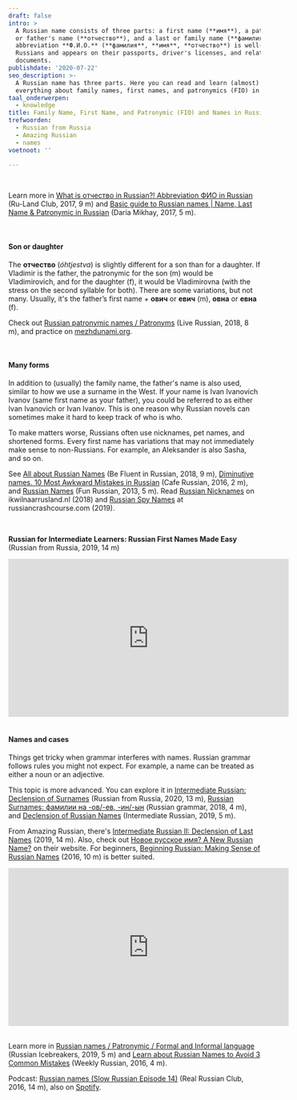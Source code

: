 ```yaml
---
draft: false
intro: >
  A Russian name consists of three parts: a first name (**имя**), a patronymic
  or father's name (**отчество**), and a last or family name (**фамилия**). The
  abbreviation **Ф.И.О.** (**фамилия**, **имя**, **отчество**) is well-known to
  Russians and appears on their passports, driver's licenses, and related
  documents.
publishdate: '2020-07-22'
seo_description: >-
  A Russian name has three parts. Here you can read and learn (almost) 
  everything about family names, first names, and patronymics (FIO) in Russian.
taal_onderwerpen:
  - knowledge
title: Family Name, First Name, and Patronymic (FIO) and Names in Russian
trefwoorden:
  - Russian from Russia
  - Amazing Russian
  - names
voetnoot: ''

---
```


 <br/>

Learn more in [What is отчество in Russian?! Abbreviation ФИО in Russian](https://www.youtube.com/watch?v=gp2NsN2JNb4) (Ru-Land Club, 2017, 9 m) and [Basic guide to Russian names | Name, Last Name & Patronymic in Russian](https://www.youtube.com/watch?v=iT3tsSNDcLw) (Daria Mikhay, 2017, 5 m).

 <br/>

#### Son or daughter

The **отчество** (*óhtjestva*) is slightly different for a son than for a daughter. If Vladimir is the father, the patronymic for the son (m) would be Vladimirovich, and for the daughter (f), it would be Vladimirovna (with the stress on the second syllable for both). There are some variations, but not many. Usually, it's the father’s first name + **ович** or **евич** (m), **овна** or **евна** (f).

Check out [Russian patronymic names / Patronyms](https://www.youtube.com/watch?v=sBgmFnG3qyw) (Live Russian, 2018, 8 m), and practice on [mezhdunami.org](https://mezhdunami.org/unit01/1_6/language.shtml#ch1213).

<br/> 

#### Many forms

In addition to (usually) the family name, the father's name is also used, similar to how we use a surname in the West. If your name is Ivan Ivanovich Ivanov (same first name as your father), you could be referred to as either Ivan Ivanovich or Ivan Ivanov. This is one reason why Russian novels can sometimes make it hard to keep track of who is who.

To make matters worse, Russians often use nicknames, pet names, and shortened forms. Every first name has variations that may not immediately make sense to non-Russians. For example, an Aleksander is also Sasha, and so on.

See [All about Russian Names](https://www.youtube.com/watch?v=FGg9JfQUS40) (Be Fluent in Russian, 2018, 9 m), [Diminutive names. 10 Most Awkward Mistakes in Russian](https://www.youtube.com/watch?v=aT7KJV9vj34) (Cafe Russian, 2016, 2 m), and [Russian Names](https://www.youtube.com/watch?v=2G0bFfqYKo8) (Fun Russian, 2013, 5 m). Read [Russian Nicknames](https://ikwilnaarrusland.nl/russische-koosnaampjes/) on ikwilnaarrusland.nl (2018) and [Russian Spy Names](https://www.russiancrashcourse.com/post/russian-names) at russiancrashcourse.com (2019).

<br/>

**Russian for Intermediate Learners: Russian First Names Made Easy**<br/>
(Russian from Russia, 2019, 14 m)

<iframe width="560" height="315" src="https://www.youtube.com/embed/2wqTUHjWZkw" frameborder="0" allow="accelerometer; autoplay; encrypted-media; gyroscope; picture-in-picture" allowfullscreen></iframe>

<br/>
<br/>

#### Names and cases

Things get tricky when grammar interferes with names. Russian grammar follows rules you might not expect. For example, a name can be treated as either a noun or an adjective.

This topic is more advanced. You can explore it in [Intermediate Russian: Declension of Surnames](https://youtu.be/EHjj8Kbts2U) (Russian from Russia, 2020, 13 m), [Russian Surnames: фамилии на -ов/-ев, -ин/-ын](https://www.youtube.com/watch?v=vWUKQmaX2uo) (Russian grammar, 2018, 4 m), and [Declension of Russian Names](https://youtu.be/zEwtuFjCx4k) (Intermediate Russian, 2019, 5 m).

From Amazing Russian, there's [Intermediate Russian II: Declension of Last Names](https://www.youtube.com/watch?v=avnjSUBqGJ8) (2019, 14 m). Also, check out [Новое русское имя? A New Russian Name?](https://www.amazingrussian.com/single-post/2019/05/27/Новое-русское-имя-A-New-Russian-Name) on their website. For beginners, [Beginning Russian: Making Sense of Russian Names](https://www.youtube.com/watch?v=e-FBpLauVoA) (2016, 10 m) is better suited.

<iframe width="560" height="315" src="https://www.youtube.com/embed/e-FBpLauVoA" frameborder="0" allow="accelerometer; autoplay; encrypted-media; gyroscope; picture-in-picture" allowfullscreen></iframe>

<br/>
<br/> 

Learn more in [Russian names / Patronymic / Formal and Informal language](https://www.youtube.com/watch?v=H4JIfdbxNDg) (Russian Icebreakers, 2019, 5 m) and [Learn about Russian Names to Avoid 3 Common Mistakes](https://youtu.be/YNtKY1NjYAo) (Weekly Russian, 2016, 4 m).

Podcast: [Russian names (Slow Russian Episode 14)](https://realrussianclub.com/slowrussianpodcast/episode-14/) (Real Russian Club, 2016, 14 m), also on [Spotify](https://open.spotify.com/episode/3a3U1S8vX8nTyjWmcChBJB?si=VngpQ6-rTqGyV7p3VWJl5A).

